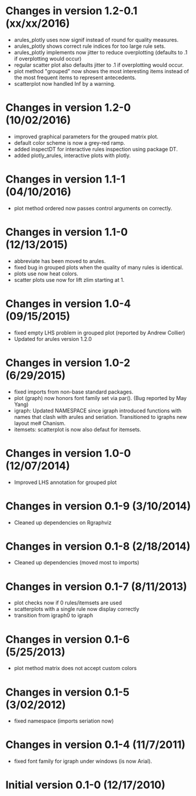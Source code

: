# Changes in version 1.2-0.1 (xx/xx/2016)

* arules_plotly uses now signif instead of round for quality measures. 
* arules_plotly shows correct rule indices for too large rule sets. 
* arules_plotly implements now jitter to reduce overplotting (defaults
    to .1 if overplotting would occur)
* regular scatter plot also defaults jitter to .1 if overplotting would occur.
* plot method "grouped" now shows the most interesting items instead of the
  most frequent items to represent antecedents.
* scatterplot now handled Inf by a warning.

# Changes in version 1.2-0 (10/02/2016)

* improved graphical parameters for the grouped matrix plot.
* default color scheme is now a grey-red ramp.
* added inspectDT for interactive rules inspection using package DT.
* added plotly_arules, interactive plots with plotly.

# Changes in version 1.1-1 (04/10/2016)

* plot method ordered now passes control arguments on correctly.

# Changes in version 1.1-0 (12/13/2015)

* abbreviate has been moved to arules. 
* fixed bug in grouped plots when the quality of many rules is identical.
* plots use now heat colors. 
* scatter plots use now for lift zlim starting at 1.

# Changes in version 1.0-4 (09/15/2015)

* fixed empty LHS problem in grouped plot (reported by Andrew Collier)
* Updated for arules version 1.2.0

# Changes in version 1.0-2 (6/29/2015)

* fixed imports from non-base standard packages.
* plot (graph) now honors font family set via par(). 
      (Bug reported by May Yang) 
* igraph: Updated NAMESPACE since igraph introduced functions with 
      names that clash with arules and seriation. 
      Transitioned to igraphs new layout me# Chanism. 
* itemsets: scatterplot is now also defaut for itemsets.

# Changes in version 1.0-0 (12/07/2014)

* Improved LHS annotation for grouped plot

# Changes in version 0.1-9 (3/10/2014)

* Cleaned up dependencies on Rgraphviz

# Changes in version 0.1-8 (2/18/2014)

* Cleaned up dependencies (moved most to imports)

# Changes in version 0.1-7 (8/11/2013)

* plot checks now if 0 rules/itemsets are used
* scatterplots with a single rule now display correctly
* transition from igraph0 to igraph

# Changes in version 0.1-6 (5/25/2013)

* plot method matrix does not accept custom colors 

# Changes in version 0.1-5 (3/02/2012)

* fixed namespace (imports seriation now)

# Changes in version 0.1-4 (11/7/2011)

* fixed font family for igraph under windows (is now Arial).

# Initial version 0.1-0 (12/17/2010)
